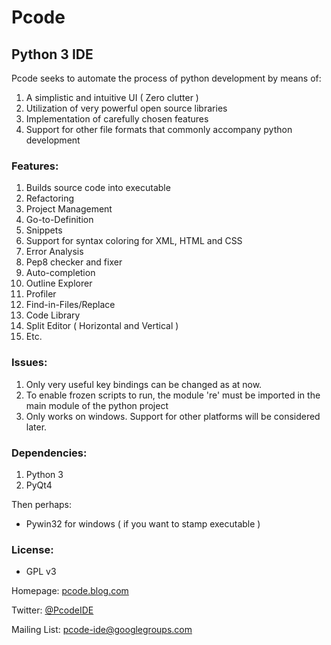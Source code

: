 Pcode
=====

##  Python 3 IDE

Pcode seeks to automate the process of python development by means of:

1. A simplistic and intuitive UI ( Zero clutter )
1. Utilization of very powerful open source libraries
1. Implementation of carefully chosen features
1. Support for other file formats that commonly accompany python development

###  Features:
1. Builds source code into executable
1. Refactoring
1. Project Management
1. Go-to-Definition
1. Snippets
1. Support for syntax coloring for XML, HTML and CSS
1. Error Analysis
1. Pep8 checker and fixer
1. Auto-completion
1. Outline Explorer
1. Profiler
1. Find-in-Files/Replace
1. Code Library
1. Split Editor ( Horizontal and Vertical )
1. Etc.

###  Issues: 
1. Only very useful key bindings can be changed as at now.
1. To enable frozen scripts to run, the module 're' must be imported in the main module of the python project
1. Only works on windows. Support for other platforms will be considered later.

### Dependencies:
1. Python 3
1. PyQt4

Then perhaps:
* Pywin32 for windows ( if you want to stamp executable )

### License:
* GPL v3
        
Homepage: [pcode.blog.com](http://pcode.blog.com/)

Twitter: [@PcodeIDE](https://twitter.com/PcodeIDE)

Mailing List: [pcode-ide@googlegroups.com](pcode-ide@googlegroups.com)
